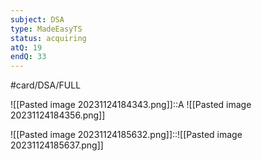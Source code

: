 ```yaml
---
subject: DSA
type: MadeEasyTS
status: acquiring
atQ: 19
endQ: 33
---
```

#card/DSA/FULL

![[Pasted image 20231124184343.png]]::A ![[Pasted image 20231124184356.png]] <!--SR:!2023-11-30,2,150-->

![[Pasted image 20231124185632.png]]::![[Pasted image 20231124185637.png]] <!--SR:!2023-11-30,2,150-->

